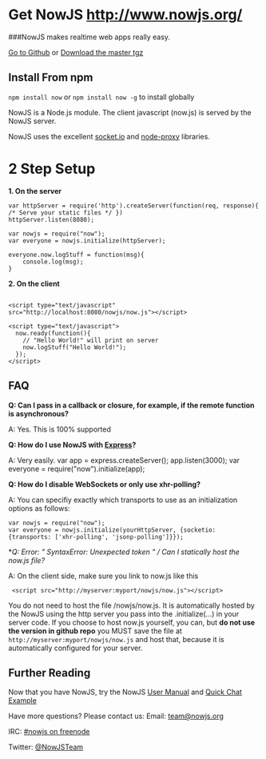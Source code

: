 Get NowJS http://www.nowjs.org/
=========

###NowJS makes realtime web apps really easy.


<a href="https://github.com/Flotype/now/">Go to Github</a> or 
<a href="https://github.com/Flotype/now/tarball/master">Download the master tgz</a>


Install From npm
----------------

`npm install now` or `npm install now -g` to install globally



NowJS is a Node.js module. The client javascript (now.js) is served by the NowJS server.


NowJS uses the excellent <a href="https://github.com/LearnBoost/Socket.IO-node">socket.io</a> and <a href="https://github.com/isaacs/node-proxy">node-proxy</a> libraries.

2 Step Setup
==============

**1. On the server**

    
    var httpServer = require('http').createServer(function(req, response){ /* Serve your static files */ })
    httpServer.listen(8080);
    
    var nowjs = require("now");
    var everyone = nowjs.initialize(httpServer);
    
    everyone.now.logStuff = function(msg){
        console.log(msg);
    }
    
**2. On the client**
<pre><code>
&lt;script type="text/javascript" src="http://localhost:8080/nowjs/now.js">&lt;/script>

&lt;script type="text/javascript"&gt;
  now.ready(function(){
    // "Hello World!" will print on server
    now.logStuff("Hello World!");
  });
&lt;/script>
</code></pre>

FAQ
-------

**Q: Can I pass in a callback or closure, for example, if the remote function is asynchronous?**

A: Yes. This is 100% supported


**Q: How do I use NowJS with [Express](https://github.com/visionmedia/express)?**

A: Very easily. 
    var app = express.createServer();
    app.listen(3000);
    var everyone = require("now").initialize(app);

**Q: How do I disable WebSockets or only use xhr-polling?**

A: You can specifiy exactly which transports to use as an initialization options as follows:
    
    var nowjs = require("now");
    var everyone = nowjs.initialize(yourHttpServer, {socketio: {transports: ['xhr-polling', 'jsonp-polling']}});


**Q: Error: " SyntaxError: Unexpected token *" / Can I statically host the now.js file?**

A: On the client side, make sure you link to now.js like this

     <script src="http://myserver:myport/nowjs/now.js"></script>

You do not need to host the file /nowjs/now.js. It is automatically hosted by the NowJS using the http server you pass into the .initialize(...) in your server code. If you choose to host now.js yourself, you can, but **do not use the version in github repo** you MUST save the file at `http://myserver:myport/nowjs/now.js` and host that, because it is automatically configured for your server.

Further Reading
---------------

Now that you have NowJS, try the NowJS [User Manual](http://nowjs.org/doc) and [Quick Chat Example](http://nowjs.org/guide) 

Have more questions? Please contact us:
Email: team@nowjs.org

IRC: [#nowjs on freenode](http://webchat.freenode.net/?nick=nowjs.&channels=nowjs)

Twitter: [@NowJSTeam](http://twitter.com/nowjsteam)